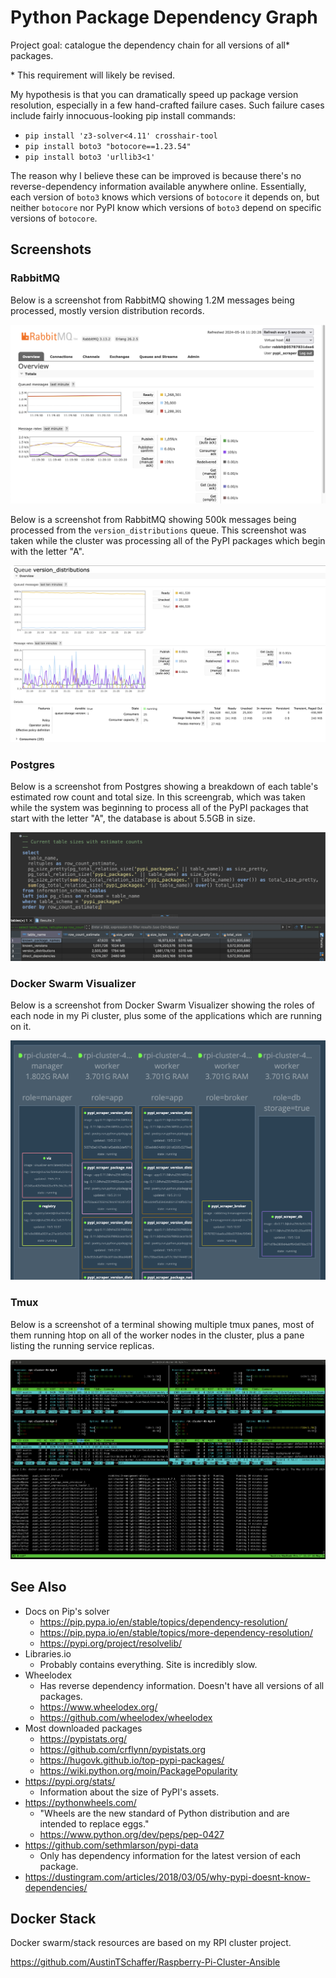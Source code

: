 # Python Package Dependency Graph

Project goal: catalogue the dependency chain for all versions of all* packages.

\* This requirement will likely be revised.

My hypothesis is that you can dramatically speed up package version resolution, especially in a few hand-crafted failure cases. Such failure cases include fairly innocuous-looking pip install commands:

- `pip install 'z3-solver<4.11' crosshair-tool`
- `pip install boto3 "botocore==1.23.54"`
- `pip install boto3 'urllib3<1'`

The reason why I believe these can be improved is because there's no reverse-dependency information available anywhere online. Essentially, each version of `boto3` knows which versions of `botocore` it depends on, but neither `botocore` nor PyPI know which versions of `boto3` depend on specific versions of `botocore`.

## Screenshots

### RabbitMQ

Below is a screenshot from RabbitMQ showing 1.2M messages being processed, mostly version distribution records.

![](./images/rabbitmq-screenshot-1.png)

Below is a screenshot from RabbitMQ showing 500k messages being processed from the `version_distributions` queue. This screenshot was taken while the cluster was processing all of the PyPI packages which begin with the letter "A".

![](./images/rabbitmq-screenshot-2.png)

### Postgres

Below is a screenshot from Postgres showing a breakdown of each table's estimated row count and total size. In this screengrab, which was taken while the system was beginning to process all of the PyPI packages that start with the letter "A", the database is about 5.5GB in size.

![](./images/postgres-screenshot.png)

### Docker Swarm Visualizer

Below is a screenshot from Docker Swarm Visualizer showing the roles of each node in my Pi cluster, plus some of the applications which are running on it.

![](./images/docker-swarm-visualiser-screenshot.png)

### Tmux

Below is a screenshot of a terminal showing multiple tmux panes, most of them running htop on all of the worker nodes in the cluster, plus a pane listing the running service replicas.

![](./images/tmux-screenshot.png)

## See Also

- Docs on Pip's solver
  - https://pip.pypa.io/en/stable/topics/dependency-resolution/
  - https://pip.pypa.io/en/stable/topics/more-dependency-resolution/
  - https://pypi.org/project/resolvelib/
- Libraries.io
  - Probably contains everything. Site is incredibly slow.
- Wheelodex
  - Has reverse dependency information. Doesn't have all versions of all packages.
  - https://www.wheelodex.org/
  - https://github.com/wheelodex/wheelodex
- Most downloaded packages
  - https://pypistats.org/
  - https://github.com/crflynn/pypistats.org
  - https://hugovk.github.io/top-pypi-packages/
  - https://wiki.python.org/moin/PackagePopularity
- https://pypi.org/stats/
  - Information about the size of PyPI's assets.
- https://pythonwheels.com/
  - "Wheels are the new standard of Python distribution and are intended to replace eggs."
  - https://www.python.org/dev/peps/pep-0427
- https://github.com/sethmlarson/pypi-data
  - Only has dependency information for the latest version of each package.
- https://dustingram.com/articles/2018/03/05/why-pypi-doesnt-know-dependencies/

## Docker Stack

Docker swarm/stack resources are based on my RPI cluster project.

https://github.com/AustinTSchaffer/Raspberry-Pi-Cluster-Ansible
